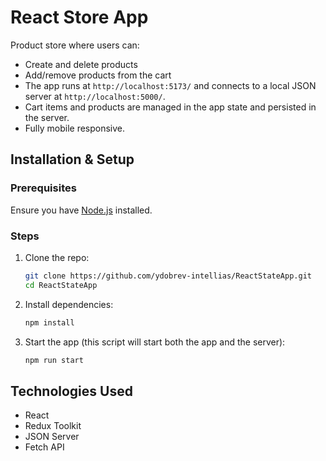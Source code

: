 # React Store App

Product store where users can:

- Create and delete products
- Add/remove products from the cart
- The app runs at `http://localhost:5173/` and connects to a local JSON server at `http://localhost:5000/`.
- Cart items and products are managed in the app state and persisted in the server.
- Fully mobile responsive.

## Installation & Setup

### Prerequisites

Ensure you have [Node.js](https://nodejs.org/) installed.

### Steps

1. Clone the repo:

   ```sh
   git clone https://github.com/ydobrev-intellias/ReactStateApp.git
   cd ReactStateApp
   ```

2. Install dependencies:

   ```sh
   npm install
   ```

3. Start the app (this script will start both the app and the server):
   ```sh
   npm run start
   ```

## Technologies Used

- React
- Redux Toolkit
- JSON Server
- Fetch API
